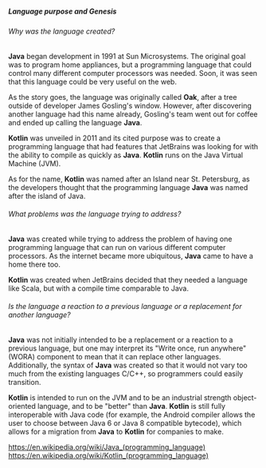 ##### Language purpose and Genesis

###### Why was the language created?

**Java** began development in 1991 at Sun Microsystems. The original goal was to program home appliances, but a programming language that could control many different computer processors was needed. Soon, it was seen that this language could be very useful on the web.

As the story goes, the language was originally called **Oak**, after a tree outside of developer James Gosling's window. However, after discovering another language had this name already, Gosling's team went out for coffee and ended up calling the language **Java**.

**Kotlin** was unveiled in 2011 and its cited purpose was to create a programming language that had features that JetBrains was looking for with the ability to compile as quickly as **Java**. **Kotlin** runs on the Java Virtual Machine (JVM).

As for the name, **Kotlin** was named after an Island near St. Petersburg, as the developers thought that the programming language **Java** was named after the island of Java.

###### What problems was the language trying to address?

**Java** was created while trying to address the problem of having one programming language that can run on various different computer processors. As the internet became more ubiquitous, **Java** came to have a home there too.

**Kotlin** was created when JetBrains decided that they needed a language like Scala, but with a compile time comparable to Java.

###### Is the language a reaction to a previous language or a replacement for another language?

**Java** was not initially intended to be a replacement or a reaction to a previous language, but one may interpret its "Write once, run anywhere" (WORA) component to mean that it can replace other languages. Additionally, the syntax of **Java** was created so that it would not vary too much from the existing languages C/C++, so programmers could easily transition.

**Kotlin** is intended to run on the JVM and to be an industrial strength object-oriented language, and  to be "better" than **Java**. **Kotlin** is still fully interoperable with Java code (for example, the Android compiler allows the user to choose between Java 6 or Java 8 compatible bytecode), which allows for a migration from **Java** to **Kotlin** for companies to make.

<https://en.wikipedia.org/wiki/Java_(programming_language)>
<https://en.wikipedia.org/wiki/Kotlin_(programming_language)>
